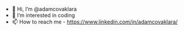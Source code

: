 - 👋 Hi, I’m @adamcovaklara
- 👀 I’m interested in coding
- 📫 How to reach me - https://www.linkedin.com/in/adamcovaklara/

<!---
adamcovaklara/adamcovaklara is a ✨ special ✨ repository because its `README.md` (this file) appears on your GitHub profile.
You can click the Preview link to take a look at your changes.
--->
